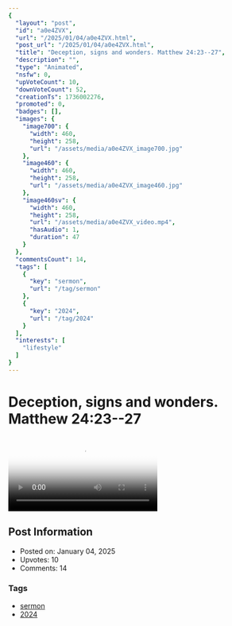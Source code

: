 ```yaml
---
{
  "layout": "post",
  "id": "a0e4ZVX",
  "url": "/2025/01/04/a0e4ZVX.html",
  "post_url": "/2025/01/04/a0e4ZVX.html",
  "title": "Deception, signs and wonders. Matthew 24:23--27",
  "description": "",
  "type": "Animated",
  "nsfw": 0,
  "upVoteCount": 10,
  "downVoteCount": 52,
  "creationTs": 1736002276,
  "promoted": 0,
  "badges": [],
  "images": {
    "image700": {
      "width": 460,
      "height": 258,
      "url": "/assets/media/a0e4ZVX_image700.jpg"
    },
    "image460": {
      "width": 460,
      "height": 258,
      "url": "/assets/media/a0e4ZVX_image460.jpg"
    },
    "image460sv": {
      "width": 460,
      "height": 258,
      "url": "/assets/media/a0e4ZVX_video.mp4",
      "hasAudio": 1,
      "duration": 47
    }
  },
  "commentsCount": 14,
  "tags": [
    {
      "key": "sermon",
      "url": "/tag/sermon"
    },
    {
      "key": "2024",
      "url": "/tag/2024"
    }
  ],
  "interests": [
    "lifestyle"
  ]
}
---
```


# Deception, signs and wonders. Matthew 24:23--27

<video controls playsinline loop poster="/assets/media/a0e4ZVX_image460.jpg">
  <source src="/assets/media/a0e4ZVX_video.mp4" type="video/mp4">
  Your browser does not support the video tag.
</video>

## Post Information

- Posted on: January 04, 2025
- Upvotes: 10
- Comments: 14

### Tags

- [sermon](/tag/sermon)
- [2024](/tag/2024)
